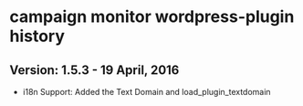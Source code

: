 # campaign monitor wordpress-plugin history


## Version: 1.5.3 - 19 April, 2016

* i18n Support: Added the Text Domain and load_plugin_textdomain
